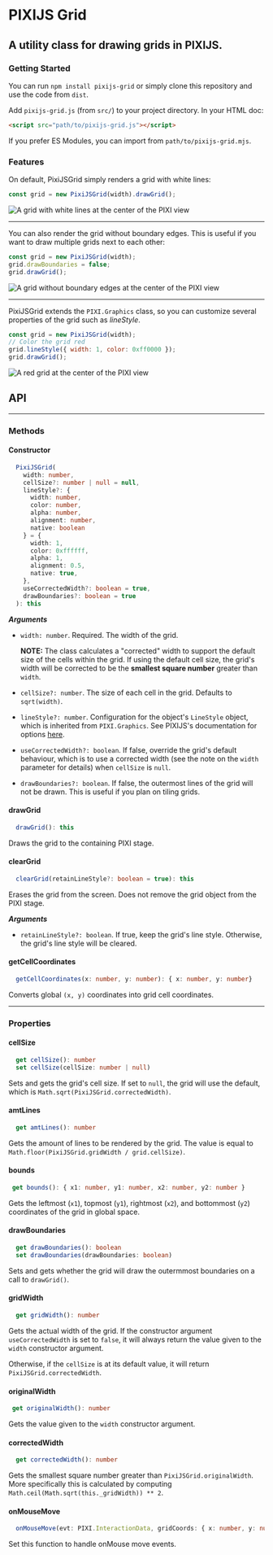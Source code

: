 # PIXIJS Grid
## A utility class for drawing grids in PIXIJS.

### Getting Started
You can run `npm install pixijs-grid` or simply clone this repository and use the code from `dist`.

Add `pixijs-grid.js` (from `src/`) to your project directory. 
In your HTML doc:
```html
<script src="path/to/pixijs-grid.js"></script>
```

If you prefer ES Modules, you can import from `path/to/pixijs-grid.mjs`.

### Features
On default, PixiJSGrid simply renders a grid with white lines:
```javascript
const grid = new PixiJSGrid(width).drawGrid();
```
![A grid with white lines at the center of the PIXI view](assets/plain-grid.png)

<hr>

You can also render the grid without boundary edges. This is useful if you want to draw
multiple grids next to each other:
```javascript
const grid = new PixiJSGrid(width);
grid.drawBoundaries = false;
grid.drawGrid();
```
![A grid without boundary edges at the center of the PIXI view](assets/edgeless-grid.png)
 
<hr>

PixiJSGrid extends the `PIXI.Graphics` class, so you can customize several properties of the grid such as *lineStyle*.
```javascript
const grid = new PixiJSGrid(width);
// Color the grid red
grid.lineStyle({ width: 1, color: 0xff0000 });
grid.drawGrid();
```
![A red grid at the center of the PIXI view](assets/red-grid.png)

## API
<hr>

### Methods

#### Constructor
```typescript
  PixiJSGrid(
    width: number,
    cellSize?: number | null = null,
    lineStyle?: {
      width: number,
      color: number,
      alpha: number,
      alignment: number,
      native: boolean
    } = {
      width: 1,
      color: 0xffffff,
      alpha: 1,
      alignment: 0.5,
      native: true,
    },
    useCorrectedWidth?: boolean = true,
    drawBoundaries?: boolean = true
  ): this
```
***Arguments***
- `width: number`. Required. The width of the grid.
  
  **NOTE:** The class calculates a "corrected" width to support the default size of the cells within the grid. If using the default cell size, the grid's width will be corrected to be the **smallest square number** greater than `width`.

- `cellSize?: number`. The size of each cell in the grid. Defaults to `sqrt(width)`.

- `lineStyle?: number`. Configuration for the object's `LineStyle` object, which is inherited from `PIXI.Graphics`. See PIXIJS's documentation for options [here](http://pixijs.download/release/docs/PIXI.Graphics.html#lineStyle).

- `useCorrectedWidth?: boolean`. If false, override the grid's default behaviour, which is to use a corrected width (see the note on the `width` parameter for details) when `cellSize` is `null`.

- `drawBoundaries?: boolean`. If false, the outermost lines of the grid will not be drawn. This is useful if you plan on tiling grids.

#### drawGrid
```typescript
  drawGrid(): this
```
Draws the grid to the containing PIXI stage.

#### clearGrid
```typescript
  clearGrid(retainLineStyle?: boolean = true): this
```
Erases the grid from the screen. Does not remove the grid object from the PIXI stage.

***Arguments***
- `retainLineStyle?: boolean`. If true, keep the grid's line style. Otherwise, the grid's line style will be cleared.

#### getCellCoordinates
```typescript
  getCellCoordinates(x: number, y: number): { x: number, y: number}
```
Converts global `(x, y)` coordinates into grid cell coordinates.

<hr>

### Properties

#### cellSize
```typescript
  get cellSize(): number
  set cellSize(cellSize: number | null)
```

Sets and gets the grid's cell size. If set to `null`, the grid will use the default, which is `Math.sqrt(PixiJSGrid.correctedWidth)`.

#### amtLines
```typescript
  get amtLines(): number
```
Gets the amount of lines to be rendered by the grid. The value is equal to `Math.floor(PixiJSGrid.gridWidth / grid.cellSize)`.

#### bounds
```typescript
 get bounds(): { x1: number, y1: number, x2: number, y2: number } 
```
Gets the leftmost (`x1`), topmost (`y1`), rightmost (`x2`), and bottommost (`y2`) coordinates of the grid in global space.

#### drawBoundaries
```typescript
  get drawBoundaries(): boolean
  set drawBoundaries(drawBoundaries: boolean)
```
Sets and gets whether the grid will draw the outermmost boundaries on a call to `drawGrid()`.

#### gridWidth
```typescript
  get gridWidth(): number
```
Gets the actual width of the grid. If the constructor argument `useCorrectedWidth` is set to `false`, it will always return the value given to the `width` constructor argument.

Otherwise, if the `cellSize` is at its default value, it will return `PixiJSGrid.correctedWidth`.

#### originalWidth
```typescript
 get originalWidth(): number
```
Gets the value given to the `width` constructor argument.

#### correctedWidth
```typescript
  get correctedWidth(): number
```
Gets the smallest square number greater than `PixiJSGrid.originalWidth`. More specifically this is calculated by computing `Math.ceil(Math.sqrt(this._gridWidth)) ** 2`.

#### onMouseMove
```typescript
  onMouseMove(evt: PIXI.InteractionData, gridCoords: { x: number, y: number }): void
```
Set this function to handle onMouse move events.
